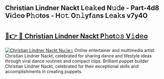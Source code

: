 ## Christian Lindner Nackt L𝚎a𝚔ed N𝚞𝚍e - Part-4d8 Vi𝚍𝚎o P𝚑𝚘tos - H𝚘𝚝 O𝚗𝚕yf𝚊ns L𝚎a𝚔s v7y4O

# <h2><a href="http://kf2m2za.oniu.top/?m=Christian+Lindner+Nackt">🔗👉 🔴 Christian Lindner Nackt P𝚑ot𝚘𝚜 V𝚒d𝚎o</a></h2>

[![Christian Lindner Nackt Nu𝚍e𝚜](https://i.imgur.com/0qMVB7G.gif)](http://kf2m2za.oniu.top/?m=Christian+Lindner+Nackt)
Online entertainer and multimedia artist Christian Lindner Nackt, celebrated for sharing dance and lifestyle ideas through viral dance routines and compact clips. Brilliant puppet builder Christian Lindner Nackt, celebrated for their exceptional skills and accomplishments in creating puppets.  

